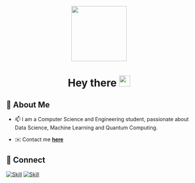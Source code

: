 <div id="header" align="center">
  <img src="https://user-images.githubusercontent.com/74038190/226127923-0e8b7792-7b3c-462b-951b-63c96ba1a5af.gif" width="150"/>
  <h1>
  Hey there
  <img src="https://media.giphy.com/media/hvRJCLFzcasrR4ia7z/giphy.gif" width="30px"/>
  </h1>
</div>

## 👩 About Me

- 📫 I am a Computer Science and Engineering student, passionate about Data Science, Machine Learning and Quantum Computing.

<!--
- 🌱 I’m learning about various **Deep Learning** algorithms.
-->

- ✉️ Contact me **[here](mehakdeep6569@gmail.com)**

<!--
## ✍ My Work

[![Mehakdeep's GitHub stats](https://github-readme-stats.vercel.app/api?username=mehak6569&show_icons=true&theme=dark)](https://github.com/mehak6569)




## 📚 My Skills

[![Top Langs](https://github-readme-stats.vercel.app/api/top-langs/?username=mehak6569&layout=compact&show_icons=true&theme=dark)](https://github.com/mehak6569/mehak6569)

![Skill](https://img.shields.io/badge/HTML5-E34F26?style=for-the-badge&logo=html5&logoColor=white)
![Skill](https://img.shields.io/badge/CSS3-1572B6?style=for-the-badge&logo=css3&logoColor=white)
![Skill](https://img.shields.io/badge/JavaScript-323330?style=for-the-badge&logo=javascript&logoColor=F7DF1E)
![Skill](https://img.shields.io/badge/Yarn-2C8EBB?style=for-the-badge&logo=yarn&logoColor=white)
![Python](https://img.shields.io/badge/-Python-000000?style=for-the-badge&logo=Python)
![Pandas Badge](https://img.shields.io/badge/Pandas-000000?logo=pandas&style=for-the-badge)
![Anaconda Badge](https://img.shields.io/badge/-Anaconda-000000?style=for-the-badge&logo=anaconda)
![Jupyter Badge](https://img.shields.io/badge/-Jupyter-000000?style=for-the-badge&logo=jupyter)
![Keras Badge](https://img.shields.io/badge/Keras-000000?logo=keras&style=for-the-badge)
![PyTorch Badge](https://img.shields.io/badge/PyTorch-000000?logo=pytorch&style=for-the-badge)

![Linux Badge](https://img.shields.io/badge/Linux-000000?style=for-the-badge&logo=linux)
![Git Badge](https://img.shields.io/badge/-Git-000000?style=for-the-badge&logo=git)
![Github Badge](https://img.shields.io/badge/-Github-000000?style=for-the-badge&logo=github)
![Matplotlib](https://img.shields.io/badge/-Matplotlib-000000?style=for-the-badge&logo=python)
![MySQL Badge](https://img.shields.io/badge/-MySQL-000000?style=for-the-badge&logo=mysql)
![Plotly](https://img.shields.io/badge/-Plotly-000000?style=for-the-badge&logo=dash)
-->

## 🤝 Connect

[![Skill](https://img.shields.io/badge/LinkedIn-0077B5?style=for-the-badge&logo=linkedin&logoColor=white)](https://www.linkedin.com/in/mehakdeep-kaur925/)
[![Skill](https://img.shields.io/badge/GitHub-100000?style=for-the-badge&logo=github&logoColor=white)](https://github.com/mehak6569)
